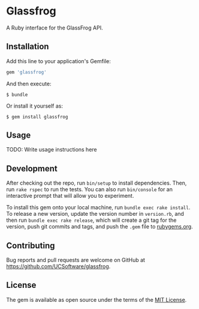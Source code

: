 # Glassfrog

A Ruby interface for the GlassFrog API.

## Installation

Add this line to your application's Gemfile:

```ruby
gem 'glassfrog'
```

And then execute:

    $ bundle

Or install it yourself as:

    $ gem install glassfrog

## Usage

TODO: Write usage instructions here

## Development

After checking out the repo, run `bin/setup` to install dependencies. Then, run `rake rspec` to run the tests. You can also run `bin/console` for an interactive prompt that will allow you to experiment.

To install this gem onto your local machine, run `bundle exec rake install`. To release a new version, update the version number in `version.rb`, and then run `bundle exec rake release`, which will create a git tag for the version, push git commits and tags, and push the `.gem` file to [rubygems.org](https://rubygems.org).

## Contributing

Bug reports and pull requests are welcome on GitHub at https://github.com/UCSoftware/glassfrog.


## License

The gem is available as open source under the terms of the [MIT License](http://opensource.org/licenses/MIT).

